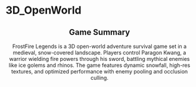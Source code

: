 # 3D_OpenWorld
<header>
  <h2>
    Game Summary
  </h2>
<p>
  FrostFire Legends is a 3D open-world adventure survival game set in a medieval, snow-covered landscape. Players control Paragon Kwang, a warrior wielding fire powers through his sword, battling mythical enemies like ice golems and rhinos. The game features dynamic snowfall, high-res textures, and optimized performance with enemy pooling and occlusion culling.
</p>
